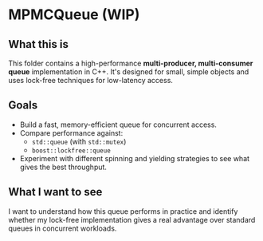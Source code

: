 # MPMCQueue (WIP)

## What this is
This folder contains a high-performance **multi-producer, multi-consumer queue** implementation in C++. It's designed for small, simple objects and uses lock-free techniques for low-latency access.

## Goals
- Build a fast, memory-efficient queue for concurrent access.
- Compare performance against:
  - `std::queue` (with `std::mutex`)
  - `boost::lockfree::queue`
- Experiment with different spinning and yielding strategies to see what gives the best throughput.

## What I want to see
I want to understand how this queue performs in practice and identify whether my lock-free implementation gives a real advantage over standard queues in concurrent workloads.
